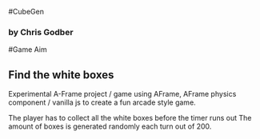 #CubeGen
### by Chris Godber

#Game Aim
## Find the white boxes

Experimental A-Frame project / game using AFrame, AFrame physics component / vanilla js
to create a fun arcade style game. 

The player has to collect all the white boxes before the timer runs out
The amount of boxes is generated randomly each turn out of 200.
